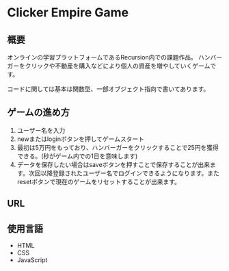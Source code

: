 # Clicker Empire Game

## 概要
オンラインの学習プラットフォームであるRecursion内での課題作品。
ハンバーガーをクリックや不動産を購入などにより個人の資産を増やしていくゲームです。

コードに関しては基本は関数型、一部オブジェクト指向で書いてあります。

## ゲームの進め方
1. ユーザー名を入力
2. newまたはloginボタンを押してゲームスタート
3. 最初は5万円をもっており、ハンバーガーをクリックすることで25円を獲得できる。(秒がゲーム内での1日を意味します)
4. データを保存したい場合はsaveボタンを押すことで保存することが出来ます。次回以降登録されたユーザー名でログインできるようになります。またresetボタンで現在のゲームをリセットすることが出来ます。

## URL

## 使用言語
* HTML
* CSS
* JavaScript 
